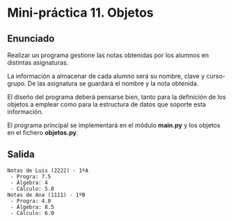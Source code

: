 # Mini-práctica 11. Objetos
## Enunciado

Realizar un programa gestione las notas obtenidas por los alumnos en distintas asignaturas.

La información a almacenar de cada alumno será su nombre, clave y curso-grupo.
De las asignatura se guardará el nombre y la nota obtenida.

El diseño del programa deberá pensarse bien, tanto para la definición de los objetos a emplear como para la estructura de datos que soporte esta información. 

El programa principal se implementará en el módulo **main.py** y los objetos en el fichero **objetos.py**. 

## Salida

```
Notas de Luis (2222) - 1ºA
 - Progra: 7.5
 - Álgebra: 4
 - Cálculo: 5.0
Notas de Ana (1111) - 1ºB
 - Progra: 4.0
 - Álgebra: 8.5
 - Cálculo: 6.0
 ```